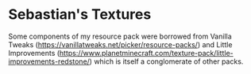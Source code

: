 # Sebastian's Textures

Some components of my resource pack were borrowed from Vanilla Tweaks (https://vanillatweaks.net/picker/resource-packs/) and Little Improvements (https://www.planetminecraft.com/texture-pack/little-improvements-redstone/) which is itself a conglomerate of other packs.
